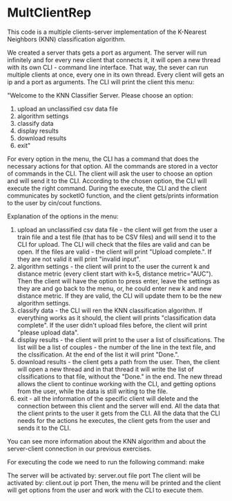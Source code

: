 # MultClientRep

This code is a multiple clients-server implementation of the K-Nearest Neighbors (KNN) classification algorithm. 

We created a server thats gets a port as argument. The server will run infinitely and for every new client that connects it, it will open a new thread with its own CLI - command line interface. That way, the sever can run multiple clients at once, every one in its own thread. Every client will gets an ip and a port as arguments.
The CLI will print the client this menu:

  "Welcome to the KNN Classifier Server. Please choose an option:
  1. upload an unclassified csv data file
  2. algorithm settings
  3. classify data
  4. display results
  5. download results
  8. exit"
  
 For every option in the menu, the CLI has a command that does the necessary actions for that option. All the commands are stored in a vector of commands in the CLI.
 The client will ask the user to choose an option and will send it to the CLI. According to the chosen option, the CLI will execute the right command. During the execute, the CLI and the client communicates by socketIO function, and the client gets/prints information to the user by cin/cout functions.  
 
 Explanation of the options in the menu:
 1. upload an unclassified csv data file - the client will get from the user a train file and a test file (that has to be CSV files) and will send it to the CLI for upload. The CLI will check that the files are valid and can be open. If the files are valid - the client will print "Upload complete.". If they are not valid it will print "invalid input".
 2. algorithm settings - the client will print to the user the current k and distance metric (every client start with k=5, distance metric="AUC"). Then the client will have the option to press enter, leave the settings as they are and go back to the menu, or, he could enter new k and new distance metric. If they are valid, the CLI will update them to be the new algorithm settings.
 3. classify data - the CLI will ren the KNN classification algorithm. If everything works as it should, the client will prints "classification data complete". If the user didn't upload files before, the client will print "please upload data".
 4. display results - the client will print to the user a list of clssifications. The list will be a list of couples - the number of the line in the text file, and the clssification. At the end of the list it will print "Done.".
 5. download results - the client gets a path from the user. Then, the client will open a new thread and in that thread it will write the list of clssifications to that file, without the "Done." in the end. The new thread allows the client to continue working with the CLI, and getting options from the user, while the data is still writing to the file.
 8. exit - all the information of the specific client will delete and the connection between this client and the server will end. 
All the data that the client prints to the user it gets from the CLI. All the data that the CLI needs for the actions he executes, the client gets from the user and sends it to the CLI.

You can see more information about the KNN algorithm and about the server-client connection in our previous exercises. 

For executing the code we need to run the following command: make

The server will be activated by: server.out file port
The client will be activated by: client.out ip port
Then, the menu will be printed and the client will get options from the user and work with the CLI to execute them.
